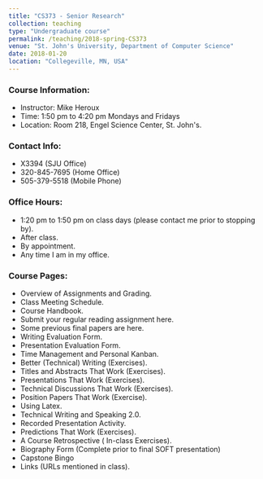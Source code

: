 ```yaml
---
title: "CS373 - Senior Research"
collection: teaching
type: "Undergraduate course"
permalink: /teaching/2018-spring-CS373
venue: "St. John's University, Department of Computer Science"
date: 2018-01-20
location: "Collegeville, MN, USA"
---
```


### Course Information:
- Instructor: Mike Heroux
- Time: 1:50 pm to 4:20 pm Mondays and Fridays
- Location: Room 218, Engel Science Center, St. John's.

### Contact Info:
- X3394 (SJU Office)
- 320-845-7695 (Home Office)
- 505-379-5518 (Mobile Phone)

### Office Hours:
- 1:20 pm to 1:50 pm on class days (please contact me prior to stopping by).
- After class.
- By appointment.
- Any time I am in my office.
 
### Course Pages:
- Overview of Assignments and Grading.
- Class Meeting Schedule.
- Course Handbook.
- Submit your regular reading assignment here.
- Some previous final papers are here.
- Writing Evaluation Form.
- Presentation Evaluation Form.
- Time Management and Personal Kanban.
- Better (Technical) Writing (Exercises).
- Titles and Abstracts That Work (Exercises).
- Presentations That Work (Exercises).
- Technical Discussions That Work (Exercises).
- Position Papers That Work (Exercise).
- Using Latex.
- Technical Writing and Speaking 2.0.
- Recorded Presentation Activity.
- Predictions That Work (Exercises).
- A Course Retrospective ( In-class Exercises).
- Biography Form (Complete prior to final SOFT presentation)
- Capstone Bingo
- Links (URLs mentioned in class).
